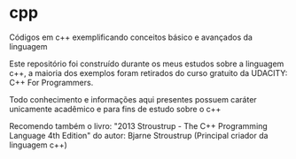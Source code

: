 # cpp
Códigos em c++ exemplificando conceitos básico e avançados da linguagem

Este repositório foi construído durante os meus estudos sobre a linguagem c++, a maioria dos exemplos foram
retirados do curso gratuito da UDACITY: C++ For Programmers.

Todo conhecimento e informações aqui presentes possuem caráter unicamente acadêmico e para fins de estudo sobre o c++

Recomendo também o livro: "2013 Stroustrup - The C++ Programming Language 4th Edition" do autor: Bjarne Stroustrup (Principal criador da linguagem c++)
